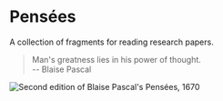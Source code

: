 # Pensées
A collection of fragments for reading research papers.


> Man's greatness lies in his power of thought.   
>                               -- Blaise Pascal

![Second edition of Blaise Pascal's Pensées, 1670](https://user-images.githubusercontent.com/1910051/206940768-f2ed8d14-0288-41d2-9959-b58395558d17.jpg)

